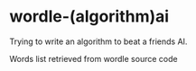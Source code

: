 # wordle-(algorithm)ai
Trying to write an algorithm to beat a friends AI.

Words list retrieved from wordle source code